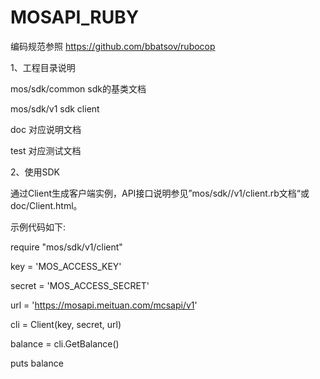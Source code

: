 # MOSAPI_RUBY

编码规范参照 https://github.com/bbatsov/rubocop

1、工程目录说明

mos/sdk/common sdk的基类文档

mos/sdk/v1  sdk client

doc  对应说明文档

test 对应测试文档


2、使用SDK

通过Client生成客户端实例，API接口说明参见”mos/sdk//v1/client.rb文档“或doc/Client.html。

示例代码如下:

require "mos/sdk/v1/client"

key = 'MOS_ACCESS_KEY'

secret = 'MOS_ACCESS_SECRET'

url = 'https://mosapi.meituan.com/mcsapi/v1'

cli = Client(key, secret, url)

balance = cli.GetBalance()

puts balance



